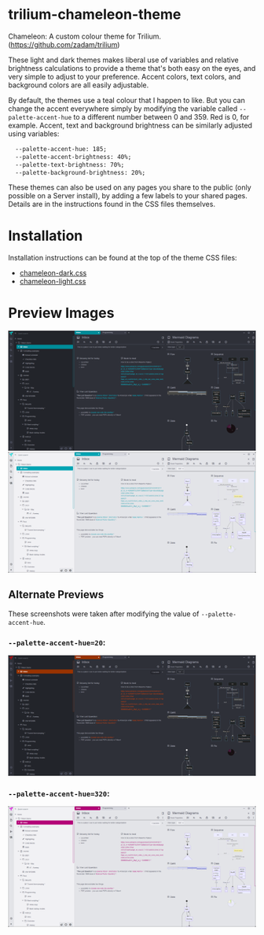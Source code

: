 # trilium-chameleon-theme

Chameleon: A custom colour theme for Trilium. (https://github.com/zadam/trilium)
 
These light and dark themes makes liberal use of variables and relative brightness calculations to provide a theme that's both easy on the eyes, and very simple to adjust to your preference. Accent colors, text colors, and background colors are all easily adjustable.
 
By default, the themes use a teal colour that I happen to like. But you can change the accent everywhere simply by modifying the variable called `--palette-accent-hue` to a different number between 0 and 359. Red is 0, for example. Accent, text and background brightness can be similarly adjusted using variables:

```
  --palette-accent-hue: 185;
  --palette-accent-brightness: 40%;
  --palette-text-brightness: 70%;
  --palette-background-brightness: 20%;
```

These themes can also be used on any pages you share to the public (only possible on a Server install), by adding a few labels
to your shared pages. Details are in the instructions found in the CSS files themselves.

# Installation

Installation instructions can be found at the top of the theme CSS files:

* [chameleon-dark.css](https://github.com/DavidFuchs/trilium-chameleon-theme/raw/main/chameleon-dark.css)
* [chameleon-light.css](https://github.com/DavidFuchs/trilium-chameleon-theme/raw/main/chameleon-light.css)

# Preview Images

![](https://github.com/DavidFuchs/trilium-chameleon-theme/raw/main/preview-dark.png)
![](https://github.com/DavidFuchs/trilium-chameleon-theme/raw/main/preview-light.png)

## Alternate Previews

These screenshots were taken after modifying the value of `--palette-accent-hue`.

### `--palette-accent-hue=20`:

![](https://github.com/DavidFuchs/trilium-chameleon-theme/raw/main/preview-dark-alternate.png)

### `--palette-accent-hue=320`:

![](https://github.com/DavidFuchs/trilium-chameleon-theme/raw/main/preview-light-alternate.png)